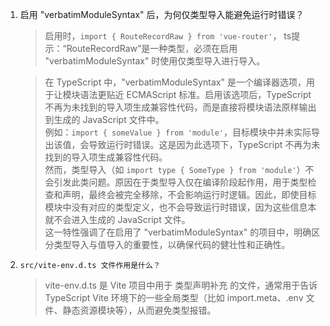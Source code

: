 1. 启用 "verbatimModuleSyntax" 后，为何仅类型导入能避免运行时错误？  

    > 启用时，`import { RouteRecordRaw } from 'vue-router'`， ts提示：“RouteRecordRaw”是一种类型，必须在启用 "verbatimModuleSyntax" 时使用仅类型导入进行导入。

    > 在 TypeScript 中，"verbatimModuleSyntax" 是一个编译器选项，用于让模块语法更贴近 ECMAScript 标准。启用该选项后，TypeScript 不再为未找到的导入项生成兼容性代码，而是直接将模块语法原样输出到生成的 JavaScript 文件中。  
    例如：`import { someValue } from 'module'`，目标模块中并未实际导出该值，会导致运行时错误。这是因为此选项下，TypeScript 不再为未找到的导入项生成兼容性代码。  
    然而，类型导入（如 `import type { SomeType } from 'module'`）不会引发此类问题。原因在于类型导入仅在编译阶段起作用，用于类型检查和声明，最终会被完全移除，不会影响运行时逻辑。因此，即使目标模块中没有对应的类型定义，也不会导致运行时错误，因为这些信息本就不会进入生成的 JavaScript 文件。  
    这一特性强调了在启用了 "verbatimModuleSyntax" 的项目中，明确区分类型导入与值导入的重要性，以确保代码的健壮性和正确性。

2. `src/vite-env.d.ts 文件作用是什么？`
    > vite-env.d.ts 是 Vite 项目中用于 类型声明补充 的文件，通常用于告诉 TypeScript Vite 环境下的一些全局类型（比如 import.meta、.env 文件、静态资源模块等），从而避免类型报错。